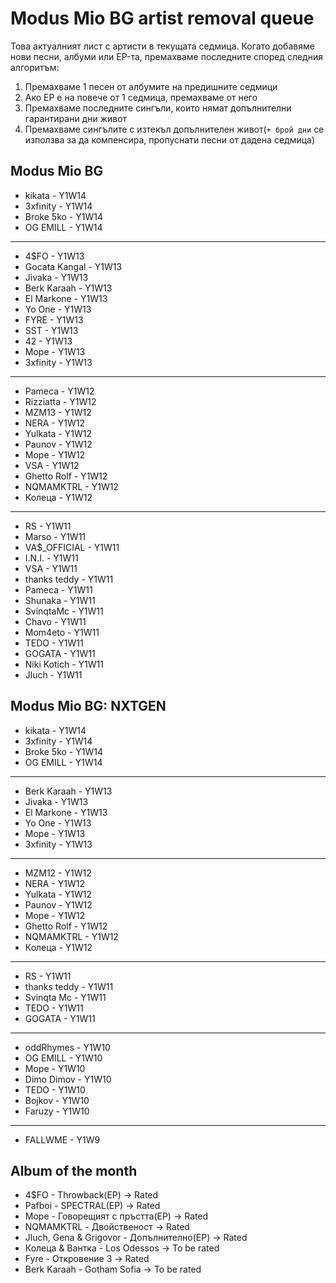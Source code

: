 # Modus Mio BG artist removal queue
Това актуалният лист с артисти в текущата седмица. Когато добавяме нови песни, албуми или EP-та, премахваме последните според следния алгоритъм:

1. Премахваме 1 песен от албумите на предишните седмици
1. Ако EP е на повече от 1 седмица, премахваме от него
1. Премахваме последните сингъли, които нямат допълнителни гарантирани дни живот
1. Премахваме сингълите с изтекъл допълнителен живот(`+ брой дни` се използва за да компенсира, пропуснати песни от дадена седмица)

## Modus Mio BG <!------------------------------------------------------------------------------------------->

- kikata - Y1W14
- 3xfinity - Y1W14
- Broke 5ko - Y1W14
- OG EMILL - Y1W14

---

- 4$FO - Y1W13
- Gocata Kangal - Y1W13
- Jivaka - Y1W13
- Berk Karaah - Y1W13
- El Markone - Y1W13
- Yo One - Y1W13
- FYRE - Y1W13
- SST - Y1W13
- 42 - Y1W13
- Mope - Y1W13
- 3xfinity - Y1W13

---

- Pameca - Y1W12
- Rizziatta - Y1W12
- MZM13 - Y1W12
- NERA - Y1W12
- Yulkata - Y1W12
- Paunov - Y1W12
- Mope - Y1W12
- VSA - Y1W12
- Ghetto Rolf - Y1W12
- NQMAMKTRL - Y1W12
- Колеца - Y1W12

---

- RS - Y1W11
- Marso - Y1W11
- VA$\_OFFICIAL - Y1W11
- I.N.I. - Y1W11
- VSA - Y1W11
- thanks teddy - Y1W11
- Pameca - Y1W11
- Shunaka - Y1W11
- SvinqtaMc - Y1W11
- Chavo - Y1W11
- Mom4eto - Y1W11
- TEDO - Y1W11
- GOGATA - Y1W11
- Niki Kotich - Y1W11
- Jluch - Y1W11

## Modus Mio BG: NXTGEN <!---------------------------------------------------------------------------------->

- kikata - Y1W14
- 3xfinity - Y1W14
- Broke 5ko - Y1W14
- OG EMILL - Y1W14

---

- Berk Karaah - Y1W13
- Jivaka - Y1W13
- El Markone - Y1W13
- Yo One - Y1W13
- Mope - Y1W13
- 3xfinity - Y1W13

---

- MZM12 - Y1W12
- NERA - Y1W12
- Yulkata - Y1W12
- Paunov - Y1W12
- Mope - Y1W12
- Ghetto Rolf - Y1W12
- NQMAMKTRL - Y1W12
- Колеца - Y1W12

---

- RS - Y1W11
- thanks teddy - Y1W11
- Svinqta Mc - Y1W11
- TEDO - Y1W11
- GOGATA - Y1W11

---

- oddRhymes - Y1W10
- OG EMILL - Y1W10
- Mope - Y1W10
- Dimo Dimov - Y1W10
- TEDO - Y1W10
- Bojkov - Y1W10
- Faruzy - Y1W10

---

- FALLWME - Y1W9

## Album of the month <!------------------------------------------------------------------------------------->

- 4$FO - Throwback(EP) -> Rated
- Pafboi - SPECTRAL(EP) -> Rated
- Mope - Говорещият с пръстта(EP) -> Rated
- NQMAMKTRL - Двойственост -> Rated
- Jluch, Gena & Grigovor - Допълнително(EP) -> Rated
- Колеца & Вантка - Los Odessos -> To be rated
- Fyre - Откровение 3 -> Rated
- Berk Karaah - Gotham Sofia -> To be rated
